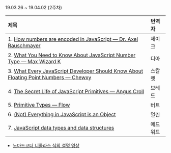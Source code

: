 19.03.26 ~ 19.04.02 (2주차)

| 제목 | 번역자 |
|:--------|:----|
| 1. [How numbers are encoded in JavaScript — Dr. Axel Rauschmayer](https://github.com/Lee-hyuna/33-js-concepts-kr/wiki/yongkwan-02) | 제이크 |
| 2. [What You Need to Know About JavaScript Number Type — Max Wizard K](https://github.com/Lee-hyuna/33-js-concepts-kr/wiki/%EC%9E%90%EB%B0%94%EC%8A%A4%ED%81%AC%EB%A6%BD%ED%8A%B8-Number-type%EC%97%90-%EB%8C%80%ED%95%B4-%EC%95%8C%EC%95%84%EC%95%BC-%ED%95%A0-%EA%B2%83%EB%93%A4) | 디아 |
| 3. [What Every JavaScript Developer Should Know About Floating Point Numbers — Chewxy](https://blog.chewxy.com/2014/02/24/what-every-javascript-developer-should-know-about-floating-point-numbers/) | 스칼렛 |
| 4. [The Secret Life of JavaScript Primitives — Angus Croll](https://javascriptweblog.wordpress.com/2010/09/27/the-secret-life-of-javascript-primitives/) | 브레드 |
| 5. [Primitive Types — Flow](https://github.com/Lee-hyuna/33-js-concepts-kr/wiki/Primitive-Types-%E2%80%94-Flow) | 버트 |
| 6. [(Not) Everything in JavaScript is an Object](http://blog.brew.com.hk/not-everything-in-javascript-is-an-object/) | 멀린 |
| 7. [JavaScript data types and data structures](https://github.com/Lee-hyuna/33-js-concepts-kr/wiki/JavaScript-%EB%8D%B0%EC%9D%B4%ED%84%B0-%EC%9C%A0%ED%98%95-%EB%B0%8F-%EB%8D%B0%EC%9D%B4%ED%84%B0-%EA%B5%AC%EC%A1%B0) | 에드워드 |

- [노마드코더 니콜라스 식의 설명 영상](https://www.youtube.com/watch?v=IMyvCJKZSL8)